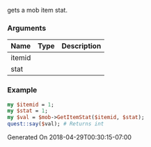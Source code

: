 gets a mob item stat.
### Arguments
**Name**|**Type**|**Description**
:---|:---|:---
itemid||
stat||

### Example

```perl
my $itemid = 1;
my $stat = 1;
my $val = $mob->GetItemStat($itemid, $stat);
quest::say($val); # Returns int
```


Generated On 2018-04-29T00:30:15-07:00